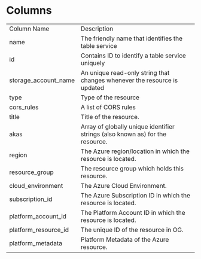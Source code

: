 # Columns  

<table>
	<tr><td>Column Name</td><td>Description</td></tr>
	<tr><td>name</td><td>The friendly name that identifies the table service</td></tr>
	<tr><td>id</td><td>Contains ID to identify a table service uniquely</td></tr>
	<tr><td>storage_account_name</td><td>An unique read-only string that changes whenever the resource is updated</td></tr>
	<tr><td>type</td><td>Type of the resource</td></tr>
	<tr><td>cors_rules</td><td>A list of CORS rules</td></tr>
	<tr><td>title</td><td>Title of the resource.</td></tr>
	<tr><td>akas</td><td>Array of globally unique identifier strings (also known as) for the resource.</td></tr>
	<tr><td>region</td><td>The Azure region/location in which the resource is located.</td></tr>
	<tr><td>resource_group</td><td>The resource group which holds this resource.</td></tr>
	<tr><td>cloud_environment</td><td>The Azure Cloud Environment.</td></tr>
	<tr><td>subscription_id</td><td>The Azure Subscription ID in which the resource is located.</td></tr>
	<tr><td>platform_account_id</td><td>The Platform Account ID in which the resource is located.</td></tr>
	<tr><td>platform_resource_id</td><td>The unique ID of the resource in OG.</td></tr>
	<tr><td>platform_metadata</td><td>Platform Metadata of the Azure resource.</td></tr>
</table>